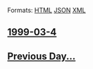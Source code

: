 
Formats: [HTML](1999/03/4/index.html)  [JSON](1999/03/4/index.json)  [XML](1999/03/4/index.xml)  

## [1999-03-4](/news/1999/03/4/index.md)

## [Previous Day...](/news/1999/03/3/index.md)

